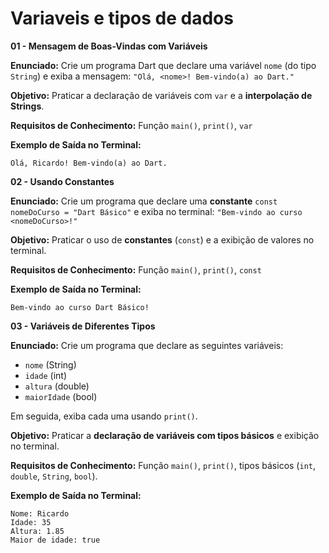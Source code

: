 # Variaveis e tipos de dados

**01 - Mensagem de Boas-Vindas com Variáveis**

**Enunciado:**
Crie um programa Dart que declare uma variável `nome` (do tipo `String`) e exiba a mensagem:
`"Olá, <nome>! Bem-vindo(a) ao Dart."`

**Objetivo:**
Praticar a declaração de variáveis com `var` e a **interpolação de Strings**.

**Requisitos de Conhecimento:**
Função `main()`, `print()`, `var`

**Exemplo de Saída no Terminal:**

```
Olá, Ricardo! Bem-vindo(a) ao Dart.
```

**02 - Usando Constantes**

**Enunciado:**
Crie um programa que declare uma **constante** `const nomeDoCurso = "Dart Básico"` e exiba no terminal:
`"Bem-vindo ao curso <nomeDoCurso>!"`

**Objetivo:**
Praticar o uso de **constantes** (`const`) e a exibição de valores no terminal.

**Requisitos de Conhecimento:**
Função `main()`, `print()`, `const`

**Exemplo de Saída no Terminal:**

```
Bem-vindo ao curso Dart Básico!
```

**03 - Variáveis de Diferentes Tipos**

**Enunciado:**
Crie um programa que declare as seguintes variáveis:

* `nome` (String)
* `idade` (int)
* `altura` (double)
* `maiorIdade` (bool)

Em seguida, exiba cada uma usando `print()`.

**Objetivo:**
Praticar a **declaração de variáveis com tipos básicos** e exibição no terminal.

**Requisitos de Conhecimento:**
Função `main()`, `print()`, tipos básicos (`int`, `double`, `String`, `bool`).

**Exemplo de Saída no Terminal:**

```
Nome: Ricardo
Idade: 35
Altura: 1.85
Maior de idade: true
```

